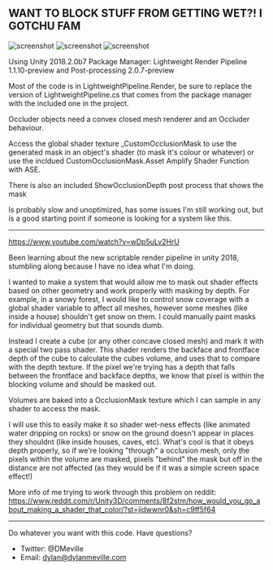 

## WANT TO BLOCK STUFF FROM GETTING WET?! I GOTCHU FAM

![screenshot](https://i.imgur.com/GQkoxMy.gif)
![screenshot](https://i.imgur.com/Jd7yXJ4.gif)
![screenshot](https://i.imgur.com/6XeEZDS.gif)

Using Unity 2018.2.0b7
Package Manager: Lightweight Render Pipeline 1.1.10-preview and Post-processing 2.0.7-preview 

Most of the code is in LightweightPipeline.Render, be sure to replace the version of LightweightPipeline.cs that comes from the package manager with the included one in the project.

Occluder objects need a convex closed mesh renderer and an Occluder behaviour.

Access the global shader texture _CustomOcclusionMask to use the generated mask in an object's shader (to mask it's colour or whatever) or use the incldued CustomOcclusionMask.Asset Amplify Shader Function with ASE.

There is also an included ShowOcclusionDepth post process that shows the mask

Is probably slow and unoptimized, has some issues I'm still working out, but is a good starting point if someone is looking for a system like this.

----
https://www.youtube.com/watch?v=wDp5uLv2HrU

Been learning about the new scriptable render pipeline in unity 2018, stumbling along because I have no idea what I'm doing.

I wanted to make a system that would allow me to mask out shader effects based on other geometry and work properly with masking by depth. For example, in a snowy forest, I would like to control snow coverage with a global shader variable to affect all meshes, however some meshes (like inside a house) shouldn't get snow on them.  I could manually paint masks for individual geometry but that sounds dumb.

Instead I create a cube (or any other concave closed mesh) and mark it with a special two pass shader.  This shader renders the backface and frontface depth of the cube to calculate the cubes volume, and uses that to compare with the depth texture.  If the pixel we're trying has a depth that falls between the frontface and backface depths, we know that pixel is within the blocking volume and should be masked out.

Volumes are baked into a OcclusionMask texture which I can sample in any shader to access the mask.

I will use this to easily make it so shader wet-ness effects (like animated water dripping on rocks) or snow on the ground doesn't appear in places they shouldnt (like inside houses, caves, etc).  What's cool is that it obeys depth properly, so if we're looking "through" a occlusion mesh, only the pixels within the volume are masked, pixels "behind" the mask but off in the distance are not affected (as they would be if it was a simple screen space effect!)

More info of me trying to work through this problem on reddit: 
https://www.reddit.com/r/Unity3D/comments/8f2stm/how_would_you_go_about_making_a_shader_that_color/?st=jidwwnr0&sh=c9ff5f64

----

Do whatever you want with this code.
Have questions? 
- Twitter: @DMeville
- Email: dylan@dylanmeville.com
